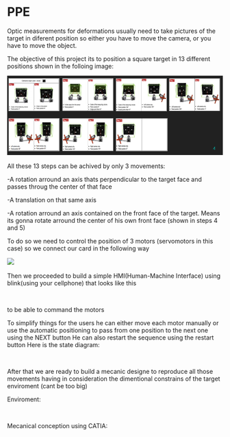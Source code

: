 # PPE

Optic measurements for deformations usually need to take pictures of the target in diferent position so either you have to move the camera, or you have to move the object.

The objective of this project its to position a square target in 13 different positions shown in the folloing image:

![](Capture.PNG)



All these 13 steps can be achived by only 3 movements:

-A rotation arround an axis thats perpendicular to the target face and passes throug the center of that face

-A translation on that same axis 

-A rotation arround an axis contained on the front face of the target. Means its gonna rotate arround the center of his own front face (shown in steps 4 and 5) 



To do so we need to control the position of 3 motors (servomotors in this case) so we connect our card in the following way 

![](Imagen2.jpg)



Then we proceeded to build a simple HMI(Human-Machine Interface) using blink(using your cellphone) that looks like this 

![]()

to be able to command the motors

To simplify things for the users he can either move each motor manually or use the automatic positioning to pass from one position to the next one using the NEXT button
He can also restart the sequence using the restart button 
Here is the state diagram:

![]()

After that we are ready to build a mecanic designe to reproduce all those movements having in consideration the dimentional constrains of the target enviroment (cant be too big)

Enviroment:

![]()

Mecanical conception using CATIA:

![]()



